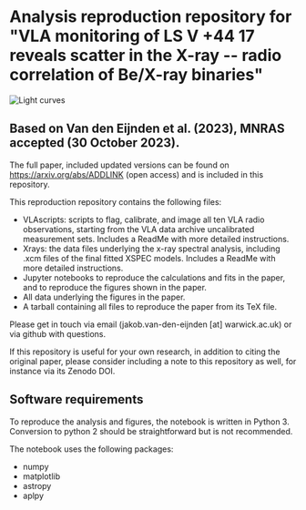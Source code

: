 # Analysis reproduction repository for "VLA monitoring of LS V +44 17 reveals scatter in the X-ray -- radio correlation of Be/X-ray binaries"

![Light curves](LC.png?raw=true "Light curves")

## Based on Van den Eijnden et al. (2023), MNRAS accepted (30 October 2023).
The full paper, included updated versions can be found on https://arxiv.org/abs/ADDLINK (open access) and is included in this repository. 

This reproduction repository contains the following files:
- VLAscripts: scripts to flag, calibrate, and image all ten VLA radio observations, starting from the VLA data archive uncalibrated measurement sets. Includes a ReadMe with more detailed instructions.
- Xrays: the data files underlying the x-ray spectral analysis, including .xcm files of the final fitted XSPEC models. Includes a ReadMe with more detailed instructions.
- Jupyter notebooks to reproduce the calculations and fits in the paper, and to reproduce the figures shown in the paper.
- All data underlying the figures in the paper.
- A tarball containing all files to reproduce the paper from its TeX file. 

Please get in touch via email (jakob.van-den-eijnden [at] warwick.ac.uk) or via github with questions.

If this repository is useful for your own research, in addition to citing the original paper, please consider including a note to this repository as well, for instance via its Zenodo DOI. 

## Software requirements

To reproduce the analysis and figures, the notebook is written in Python 3. Conversion to python 2 should be straightforward but is not recommended.

The notebook uses the following packages:

- numpy
- matplotlib
- astropy
- aplpy









